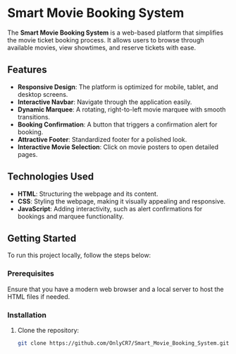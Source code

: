 # Smart Movie Booking System

The **Smart Movie Booking System** is a web-based platform that simplifies the movie ticket booking process. It allows users to browse through available movies, view showtimes, and reserve tickets with ease.

## Features
- **Responsive Design**: The platform is optimized for mobile, tablet, and desktop screens.
- **Interactive Navbar**: Navigate through the application easily.
- **Dynamic Marquee**: A rotating, right-to-left movie marquee with smooth transitions.
- **Booking Confirmation**: A button that triggers a confirmation alert for booking.
- **Attractive Footer**: Standardized footer for a polished look.
- **Interactive Movie Selection**: Click on movie posters to open detailed pages.

## Technologies Used
- **HTML**: Structuring the webpage and its content.
- **CSS**: Styling the webpage, making it visually appealing and responsive.
- **JavaScript**: Adding interactivity, such as alert confirmations for bookings and marquee functionality.

## Getting Started

To run this project locally, follow the steps below:

### Prerequisites
Ensure that you have a modern web browser and a local server to host the HTML files if needed.

### Installation
1. Clone the repository:
   ```bash
   git clone https://github.com/OnlyCR7/Smart_Movie_Booking_System.git
